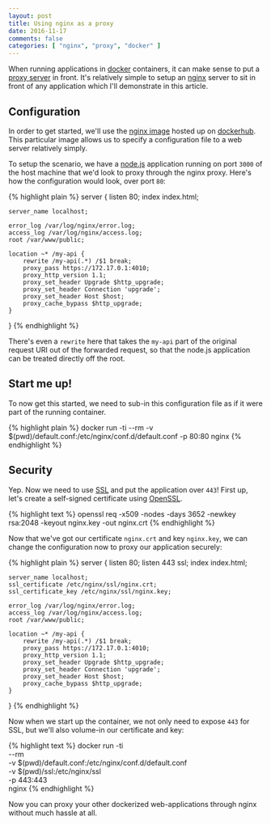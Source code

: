 ```yaml
---
layout: post
title: Using nginx as a proxy
date: 2016-11-17
comments: false
categories: [ "nginx", "proxy", "docker" ]
---
```


When running applications in [docker](https://www.docker.com/) containers, it can make sense to put a [proxy server](https://en.wikipedia.org/wiki/Proxy_server) in front. It's relatively simple to setup an [nginx](https://nginx.org/en/) server to sit in front of any application which I'll demonstrate in this article.

## Configuration

In order to get started, we'll use the [nginx image](https://hub.docker.com/_/nginx/) hosted up on [dockerhub](https://hub.docker.com/). This particular image allows us to specify a configuration file to a web server relatively simply.

To setup the scenario, we have a [node.js](https://nodejs.org/en/) application running on port `3000` of the host machine that we'd look to proxy through the nginx proxy. Here's how the configuration would look, over port `80`:

{% highlight plain %}
server {
	listen 80;
	index index.html;

	server_name localhost;

	error_log /var/log/nginx/error.log;
	access_log /var/log/nginx/access.log;
	root /var/www/public;

	location ~* /my-api {
		rewrite /my-api(.*) /$1 break;
		proxy_pass https://172.17.0.1:4010;
		proxy_http_version 1.1;
		proxy_set_header Upgrade $http_upgrade;
		proxy_set_header Connection 'upgrade';
		proxy_set_header Host $host;
		proxy_cache_bypass $http_upgrade;
	}

}
{% endhighlight %}

There's even a `rewrite` here that takes the `my-api` part of the original request URI out of the forwarded request, so that the node.js application can be treated directly off the root.

## Start me up!

To now get this started, we need to sub-in this configuration file as if it were part of the running container.

{% highlight plain %}
docker run -ti --rm -v $(pwd)/default.conf:/etc/nginx/conf.d/default.conf -p 80:80 nginx
{% endhighlight %}

## Security

Yep. Now we need to use [SSL](https://en.wikipedia.org/wiki/Transport_Layer_Security) and put the application over `443`! First up, let's create a self-signed certificate using [OpenSSL](https://www.openssl.org/).

{% highlight text %}
openssl req -x509 -nodes -days 3652 -newkey rsa:2048 -keyout nginx.key -out nginx.crt
{% endhighlight %}

Now that we've got our certificate `nginx.crt` and key `nginx.key`, we can change the configuration now to proxy our application securely:

{% highlight plain %}
server {
	listen 80;
	listen 443 ssl;
	index index.html;

	server_name localhost;
	ssl_certificate /etc/nginx/ssl/nginx.crt;
	ssl_certificate_key /etc/nginx/ssl/nginx.key;

	error_log /var/log/nginx/error.log;
	access_log /var/log/nginx/access.log;
	root /var/www/public;

	location ~* /my-api {
		rewrite /my-api(.*) /$1 break;
		proxy_pass https://172.17.0.1:4010;
		proxy_http_version 1.1;
		proxy_set_header Upgrade $http_upgrade;
		proxy_set_header Connection 'upgrade';
		proxy_set_header Host $host;
		proxy_cache_bypass $http_upgrade;
	}

}
{% endhighlight %}

Now when we start up the container, we not only need to expose `443` for SSL, but we'll also volume-in our certificate and key:

{% highlight text %}
docker run -ti 		\
		   --rm		\
		   -v $(pwd)/default.conf:/etc/nginx/conf.d/default.conf \
		   -v $(pwd)/ssl:/etc/nginx/ssl \
		   -p 443:443 \
		   nginx
{% endhighlight %}

Now you can proxy your other dockerized web-applications through nginx without much hassle at all.

